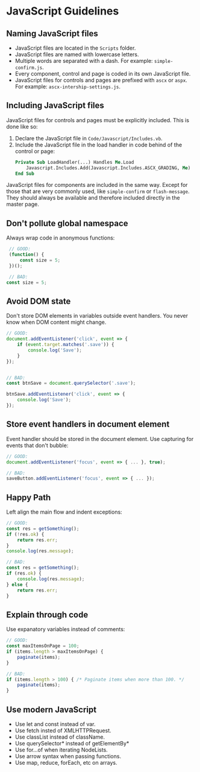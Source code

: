 # JavaScript Guidelines

## Naming JavaScript files

- JavaScript files are located in the ```Scripts``` folder.
- JavaScript files are named with lowercase letters.
- Multiple words are separated with a dash. For example: ```simple-confirm.js```.
- Every component, control and page is coded in its own JavaScript file.
- JavaScript files for controls and pages are prefixed with ```ascx``` or ```aspx```. For example: ```ascx-intership-settings.js```.

## Including JavaScript files

JavaScript files for controls and pages must be explicitly included. This is done like so:

1. Declare the JavaScript file in ```Code/Javascript/Includes.vb```.
2. Include the JavaScript file in the load handler in code behind of the control or page:
    ```vb
    Private Sub LoadHandler(...) Handles Me.Load
        Javascript.Includes.Add(Javascript.Includes.ASCX_GRADING, Me)
    End Sub
    ```

JavaScript files for components are included in the same way. Except for those that are very commonly used, like ```simple-confirm``` or ```flash-message```. They should always be available and therefore included directly in the master page.


## Don't pollute global namespace

Always wrap code in anonymous functions:


```js
 // GOOD:
 (function() {
     const size = 5;
 })();

 // BAD:
const size = 5;
```


## Avoid DOM state

Don't store DOM elements in variables outside event handlers. You never know when DOM content might change.

```js
// GOOD:
document.addEventListener('click', event => {
    if (event.target.matches('.save')) {
        console.log('Save');
    }
});


// BAD:
const btnSave = document.querySelector('.save');

btnSave.addEventListener('click', event => {
    console.log('Save');
});
```


## Store event handlers in document element

Event handler should be stored in the document element. Use capturing for events that don't bubble:

```js
// GOOD:
document.addEventListener('focus', event => { ... }, true);

// BAD:
saveButton.addEventListener('focus', event => { ... });
```


## Happy Path

Left align the main flow and indent exceptions:

```js
// GOOD:
const res = getSomething();
if (!res.ok) {
    return res.err;
}
console.log(res.message);

// BAD:
const res = getSomething();
if (res.ok) {
    console.log(res.message);
} else {
    return res.err;
}
```


## Explain through code

Use expanatory variables instead of comments:

```js
// GOOD:
const maxItemsOnPage = 100;
if (items.length > maxItemsOnPage) {
    paginate(items);
}

// BAD:
if (items.length > 100) { /* Paginate items when more than 100. */
    paginate(items);
}
```


## Use modern JavaScript

* Use let and const instead of var.
* Use fetch insted of XMLHTTPRequest.
* Use classList instead of className.
* Use querySelector* instead of getElementBy*
* Use for...of when iterating NodeLists.
* Use arrow syntax when passing functions.
* Use map, reduce, forEach, etc on arrays.

